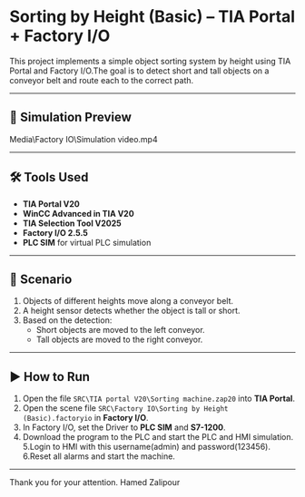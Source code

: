 # Sorting by Height (Basic) – TIA Portal + Factory I/O

This project implements a simple object sorting system by height using TIA Portal and Factory I/O.The goal is to detect short and tall objects on a conveyor belt and route each to the correct path.

---

## 🎥 Simulation Preview
Media\Factory IO\Simulation video.mp4

---

## 🛠 Tools Used
- **TIA Portal V20**
- **WinCC Advanced in TIA V20**
- **TIA Selection Tool V2025**
- **Factory I/O 2.5.5**
- **PLC SIM** for virtual PLC simulation

---

## 📜 Scenario
1. Objects of different heights move along a conveyor belt.
2. A height sensor detects whether the object is tall or short.
3. Based on the detection:
   - Short objects are moved to the left conveyor.
   - Tall objects are moved to the right conveyor.

---

## ▶️ How to Run
1. Open the file `SRC\TIA portal V20\Sorting machine.zap20` into **TIA Portal**.
2. Open the scene file `SRC\Factory IO\Sorting by Height (Basic).factoryio` in **Factory I/O**.
3. In Factory I/O, set the Driver to **PLC SIM** and **S7-1200**.
4. Download the program to the PLC and start the PLC and HMI simulation.
5.Login to HMI with this username(admin) and password(123456).
6.Reset all alarms and start the machine.

---

Thank you for your attention.
Hamed Zalipour